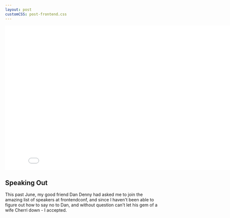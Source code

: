 ```yaml
---
layout: post
customCSS: post-frontend.css
---
```


<div class="article-header">
	<iframe src="//player.vimeo.com/video/78038499?title=0&amp;byline=0&amp;portrait=0" width="840" height="472" frameborder="0" webkitallowfullscreen mozallowfullscreen allowfullscreen></iframe>
	<script async class="speakerdeck-embed" data-id="845fbc30bcd301306d0f224190033e99" data-ratio="1.77777777777778" src="//speakerdeck.com/assets/embed.js"></script>
</div>

<article>
	<h1>Speaking Out</h1>
	<p>This past June, my good friend Dan Denny had asked me to join the amazing list of speakers at frontendconf, and since I haven't been able to figure out how to say no to Dan, and without question can't let his gem of a wife Cherri down - I accepted.</p>


</article>